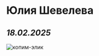 # Юлия Шевелева
## *18.02.2025*
![копим-элик](https://elisey-ka.ru/images/plan-kinaki/2023/01/001.jpg)
